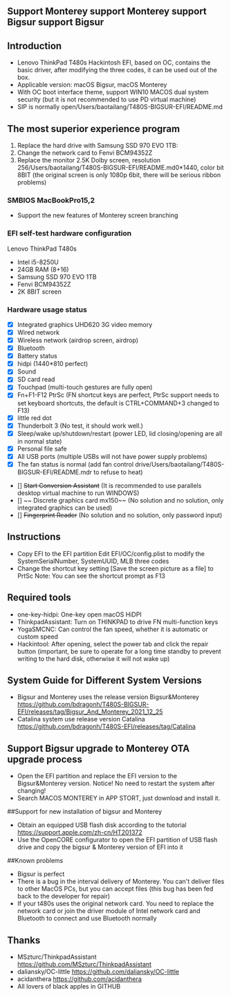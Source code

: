 ## Support Monterey support Monterey support Bigsur support Bigsur

## Introduction

- Lenovo ThinkPad T480s Hackintosh EFI, based on OC, contains the basic driver, after modifying the three codes, it can be used out of the box.
- Applicable version: macOS Bigsur, macOS Monterey
- With OC boot interface theme, support WIN10 MACOS dual system security (but it is not recommended to use PD virtual machine)
- SIP is normally open/Users/baotailang/T480S-BIGSUR-EFI/README.md

## The most superior experience program

1. Replace the hard drive with Samsung SSD 970 EVO 1TB:
2. Change the network card to Fenvi BCM94352Z
3. Replace the monitor 2.5K Dolby screen, resolution 256/Users/baotailang/T480S-BIGSUR-EFI/README.md0*1440, color bit 8BIT (the original screen is only 1080p 6bit, there will be serious ribbon problems)

### SMBIOS MacBookPro15,2
- Support the new features of Monterey screen branching

### EFI self-test hardware configuration

Lenovo ThinkPad T480s

- Intel i5-8250U
- 24GB RAM (8+16)
- Samsung SSD 970 EVO 1TB
- Fenvi BCM94352Z
- 2K 8BIT screen

### Hardware usage status

* [x] Integrated graphics UHD620 3G video memory
* [x] Wired network
* [x] Wireless network (airdrop screen, airdrop)
* [x] Bluetooth
* [x] Battery status
* [x] hidpi (1440*810 perfect)
* [x] Sound
* [x] SD card read
* [x] Touchpad (multi-touch gestures are fully open)
* [x] Fn+F1-F12 PtrSc (FN shortcut keys are perfect, PtrSc support needs to set keyboard shortcuts, the default is CTRL+COMMAND+3 changed to F13)
* [x] little red dot
* [x] Thunderbolt 3 (No test, it should work well.)
* [x] Sleep/wake up/shutdown/restart (power LED, lid closing/opening are all in normal state)
* [x] Personal file safe 
* [x] All USB ports (multiple USBs will not have power supply problems)
* [x] The fan status is normal (add fan control drive/Users/baotailang/T480S-BIGSUR-EFI/README.mdr to refuse to heat)
* [] ~~Start Conversion Assistant~~ (It is recommended to use parallels desktop virtual machine to run WINDOWS)
* [] ~~ Discrete graphics card mx150~~ (No solution and no solution, only integrated graphics can be used)
* [] ~~Fingerprint Reader~~ (No solution and no solution, only password input)

## Instructions

- Copy EFI to the EFI partition Edit EFI/OC/config.plist to modify the SystemSerialNumber, SystemUUID, MLB three codes
- Change the shortcut key setting [Save the screen picture as a file] to PrtSc Note: You can see the shortcut prompt as F13

## Required tools

- one-key-hidpi: One-key open macOS HiDPI
- ThinkpadAssistant: Turn on THINKPAD to drive FN multi-function keys
- YogaSMCNC: Can control the fan speed, whether it is automatic or custom speed
- Hackintool: After opening, select the power tab and click the repair button (important, be sure to operate for a long time standby to prevent writing to the hard disk, otherwise it will not wake up)
 
## System Guide for Different System Versions

- Bigsur and Monterey uses the release version Bigsur&Monterey https://github.com/bdragonh/T480S-BIGSUR-EFI/releases/tag/Bigsur_And_Monterey_2021_12_25
- Catalina system use release version Catalina https://github.com/bdragonh/T480S-EFI/releases/tag/Catalina

## Support Bigsur upgrade to Monterey OTA upgrade process

- Open the EFI partition and replace the EFI version to the Bigsur&Monterey version. Notice! No need to restart the system after changing!
- Search MACOS MONTEREY in APP STORT, just download and install it.

##Support for new installation of bigsur and Monterey
- Obtain an equipped USB flash disk according to the tutorial https://support.apple.com/zh-cn/HT201372
- Use the OpenCORE configurator to open the EFI partition of USB flash drive and copy the bigsur & Monterey version of EFI into it

##Known problems
- Bigsur is perfect
- There is a bug in the interval delivery of Monterey. You can't deliver files to other MacOS PCs, but you can accept files (this bug has been fed back to the developer for repair)
- If your t480s uses the original network card. You need to replace the network card or join the driver module of Intel network card and Bluetooth to connect and use Bluetooth normally

## Thanks

- MSzturc/ThinkpadAssistant https://github.com/MSzturc/ThinkpadAssistant
- daliansky/OC-little https://github.com/daliansky/OC-little
- acidanthera https://github.com/acidanthera
- All lovers of black apples in GITHUB
